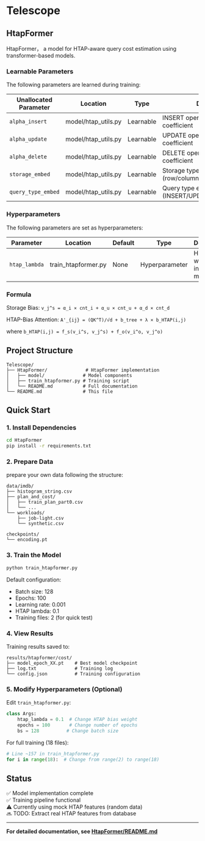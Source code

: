 # Telescope

## HtapFormer

HtapFormer， a model for HTAP-aware query cost estimation using transformer-based models. 

### Learnable Parameters

The following parameters are learned during training:

| Unallocated Parameter | Location | Type | Description |
| --------- | -------- | ---- | ----------- |
| `alpha_insert` | model/htap_utils.py | Learnable | INSERT operation sensitivity coefficient |
| `alpha_update` | model/htap_utils.py | Learnable | UPDATE operation sensitivity coefficient |
| `alpha_delete` | model/htap_utils.py | Learnable | DELETE operation sensitivity coefficient |
| `storage_embed` | model/htap_utils.py | Learnable | Storage type embeddings (row/column/hybrid) |
| `query_type_embed` | model/htap_utils.py | Learnable | Query type embeddings (INSERT/UPDATE/DELETE/SELECT) |

### Hyperparameters

The following parameters are set as hyperparameters:

| Parameter | Location | Default | Type | Description |
| --------- | -------- | ------- | ---- | ----------- |
| `htap_lambda` | train_htapformer.py | None | Hyperparameter | HTAP bias weight (λ) in attention mechanism |

### Formula

Storage Bias: `v_j^s = α_i × cnt_i + α_u × cnt_u + α_d × cnt_d`

HTAP-Bias Attention: `A'_{ij} = (QK^T)/√d + b_tree + λ × b_HTAP(i,j)`

where `b_HTAP(i,j) = f_s(v_i^s, v_j^s) + f_o(v_i^o, v_j^o)`



## Project Structure

```
Telescope/
├── HtapFormer/              # HtapFormer implementation
│   ├── model/              # Model components
│   ├── train_htapformer.py # Training script
│   └── README.md           # Full documentation
└── README.md               # This file
```

## Quick Start

### 1. Install Dependencies
```bash
cd HtapFormer
pip install -r requirements.txt
```

### 2. Prepare Data
 prepare your own data following the structure:
```
data/imdb/
├── histogram_string.csv
├── plan_and_cost/
│   ├── train_plan_part0.csv
│   └── ...
└── workloads/
    ├── job-light.csv
    └── synthetic.csv

checkpoints/
└── encoding.pt
```

### 3. Train the Model
```bash
python train_htapformer.py
```

Default configuration:
- Batch size: 128
- Epochs: 100
- Learning rate: 0.001
- HTAP lambda: 0.1
- Training files: 2 (for quick test)

### 4. View Results
Training results saved to:
```
results/htapformer/cost/
├── model_epoch_XX.pt    # Best model checkpoint
├── log.txt              # Training log
└── config.json          # Training configuration
```

### 5. Modify Hyperparameters (Optional)
Edit `train_htapformer.py`:
```python
class Args:
    htap_lambda = 0.1  # Change HTAP bias weight
    epochs = 100       # Change number of epochs
    bs = 128          # Change batch size
```

For full training (18 files):
```python
# Line ~157 in train_htapformer.py
for i in range(18):  # Change from range(2) to range(18)
```

## Status

✅ Model implementation complete  
✅ Training pipeline functional  
⚠️ Currently using mock HTAP features (random data)  
🔜 TODO: Extract real HTAP features from database

---

**For detailed documentation, see [HtapFormer/README.md](../HtapFormer/README.md)**
